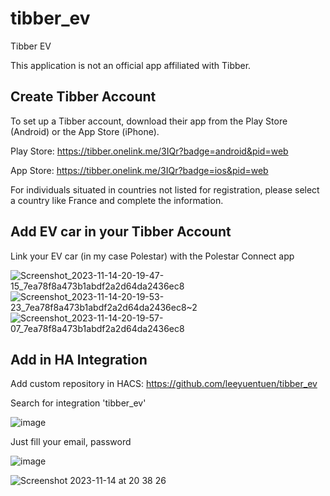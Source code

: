 # tibber_ev
Tibber EV 

This application is not an official app affiliated with Tibber.

## Create Tibber Account
To set up a Tibber account, download their app from the Play Store (Android) or the App Store (iPhone).

Play Store: https://tibber.onelink.me/3IQr?badge=android&pid=web

App Store: https://tibber.onelink.me/3IQr?badge=ios&pid=web

For individuals situated in countries not listed for registration, please select a country like France and complete the information.

## Add EV car in your Tibber Account
Link your EV car (in my case Polestar) with the Polestar Connect app

![Screenshot_2023-11-14-20-19-47-15_7ea78f8a473b1abdf2a2d64da2436ec8](https://github.com/leeyuentuen/tibber_ev/assets/1487966/de145120-23bb-4f45-8f94-c4fab4d28f51)
![Screenshot_2023-11-14-20-19-53-23_7ea78f8a473b1abdf2a2d64da2436ec8~2](https://github.com/leeyuentuen/tibber_ev/assets/1487966/b014bb65-9192-488e-ab5e-675a13b87fce)
![Screenshot_2023-11-14-20-19-57-07_7ea78f8a473b1abdf2a2d64da2436ec8](https://github.com/leeyuentuen/tibber_ev/assets/1487966/b5e79fb8-b724-4808-a7a2-3d90fd31a39f)


## Add in HA Integration
Add custom repository in HACS: https://github.com/leeyuentuen/tibber_ev

Search for integration 'tibber_ev'

![image](https://github.com/leeyuentuen/tibber_ev/assets/1487966/5a0846ac-df3f-40a0-b59b-e5f6fbf157b3)

Just fill your email, password

![image](https://github.com/leeyuentuen/tibber_ev/assets/1487966/76d8cc3c-3ee6-45ea-9f88-3e009a205040)


![Screenshot 2023-11-14 at 20 38 26](https://github.com/leeyuentuen/tibber_ev/assets/1487966/24b5adfd-b290-477b-84c8-3029d6e5f5b0)

